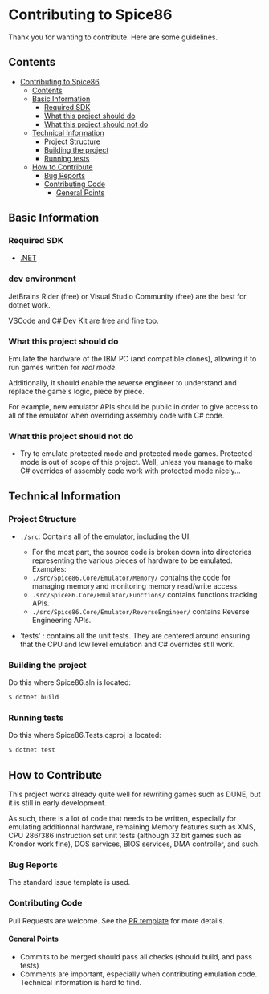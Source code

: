 # Contributing to Spice86

Thank you for wanting to contribute. Here are some guidelines.

## Contents

- [Contributing to Spice86](#contributing-to-spice86)
	- [Contents](#contents)
	- [Basic Information](#basic-information)
		- [Required SDK](#required-sdk)
		- [What this project should do](#what-this-project-should-do)
		- [What this project should not do](#what-this-project-should-not-do)
	- [Technical Information](#technical-information)
		- [Project Structure](#project-structure)
		- [Building the project](#building-the-project)
		- [Running tests](#running-tests)
	- [How to Contribute](#how-to-contribute)
		- [Bug Reports](#bug-reports)
		- [Contributing Code](#contributing-code)
			- [General Points](#general-points)


## Basic Information

### Required SDK

- [.NET](https://dotnet.microsoft.com/en-us/download/dotnet/8.0)

### dev environment

JetBrains Rider (free) or Visual Studio Community (free) are the best for dotnet work. 

VSCode and C# Dev Kit are free and fine too. 

### What this project should do

Emulate the hardware of the IBM PC (and compatible clones), allowing it to run games written for *real mode*.

Additionally, it should enable the reverse engineer to understand and replace the game's logic, piece by piece.

For example, new emulator APIs should be public in order to give access to all of the emulator when overriding assembly code with C# code.

### What this project should not do

* Try to emulate protected mode and protected mode games. Protected mode is out of scope of this project. Well, unless you manage to make C# overrides of assembly code work with protected mode nicely...

## Technical Information

### Project Structure

- `./src`: Contains all of the emulator, including the UI.
	- For the most part, the source code is broken down into directories representing the various pieces of hardware to be emulated. Examples:
	- `./src/Spice86.Core/Emulator/Memory/` contains the code for managing memory and monitoring memory read/write access.
	- `.src/Spice86.Core/Emulator/Functions/` contains functions tracking APIs.
	- `./src/Spice86.Core/Emulator/ReverseEngineer/` contains Reverse Engineering APIs.

- 'tests' : contains all the unit tests. They are centered around ensuring that the CPU and low level emulation and C# overrides still work. 


### Building the project

Do this where Spice86.sln is located:

```bash
$ dotnet build
```

### Running tests

Do this where Spice86.Tests.csproj is located:

```bash
$ dotnet test
```

## How to Contribute

This project works already quite well for rewriting games such as DUNE, but it is still in early development.

As such, there is a lot of code that needs to be written, especially for emulating additionnal hardware, remaining Memory features such as XMS, CPU 286/386 instruction set unit tests (although 32 bit games such as Krondor work fine), DOS services, BIOS services, DMA controller, and such.

### Bug Reports

The standard issue template is used.

### Contributing Code

Pull Requests are welcome. See the [PR template](https://github.com/OpenRakis/Spice86/blob/master/.github/pull_request_template.md) for more details.

#### General Points

- Commits to be merged should pass all checks (should build, and pass tests)
- Comments are important, especially when contributing emulation code. Technical information is hard to find.
